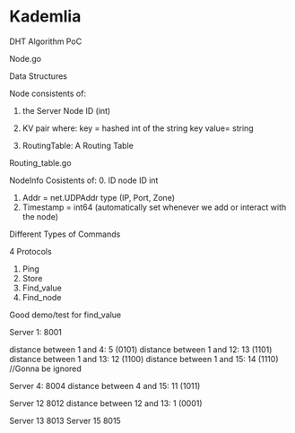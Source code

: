 # Kademlia
DHT Algorithm PoC



Node.go

Data Structures

Node consistents of:

1.  the Server Node ID (int)

2. KV pair where:
    key = hashed int of the string key
    value= string
3. RoutingTable: A Routing Table


Routing_table.go


NodeInfo Cosistents of:
0. ID node ID int
1. Addr = net.UDPAddr type (IP, Port, Zone)
2. Timestamp = int64 (automatically set whenever we add or interact with the node)

Different Types of Commands

4 Protocols

1. Ping
2. Store
3. Find_value
4. Find_node



Good demo/test for find_value

Server 1: 8001

distance between 1 and 4: 5 (0101)
distance between 1 and 12: 13 (1101)
distance between 1 and 13: 12 (1100)
distance between 1 and 15: 14 (1110) //Gonna be ignored


Server 4: 8004
distance between 4 and 15: 11 (1011)

Server 12 8012
distance between 12 and 13: 1 (0001)

Server 13 8013
Server 15 8015

